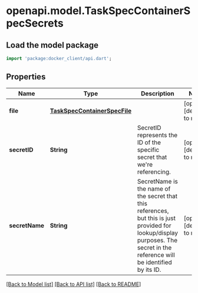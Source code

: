 # openapi.model.TaskSpecContainerSpecSecrets

## Load the model package
```dart
import 'package:docker_client/api.dart';
```

## Properties
Name | Type | Description | Notes
------------ | ------------- | ------------- | -------------
**file** | [**TaskSpecContainerSpecFile**](TaskSpecContainerSpecFile.md) |  | [optional] [default to null]
**secretID** | **String** | SecretID represents the ID of the specific secret that we&#39;re referencing.  | [optional] [default to null]
**secretName** | **String** | SecretName is the name of the secret that this references, but this is just provided for lookup/display purposes. The secret in the reference will be identified by its ID.  | [optional] [default to null]

[[Back to Model list]](../README.md#documentation-for-models) [[Back to API list]](../README.md#documentation-for-api-endpoints) [[Back to README]](../README.md)


